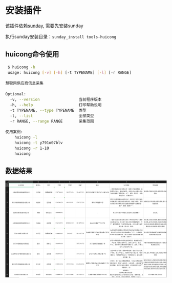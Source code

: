 # 安装插件

该插件依赖[sunday](https://github.com/pysunday/pysunday), 需要先安装sunday

执行sunday安装目录：`sunday_install tools-huicong`

## huicong命令使用

```bash
 $ huicong -h
 usage: huicong [-v] [-h] [-t TYPENAME] [-l] [-r RANGE]

慧聪网供应商信息采集

Optional:
  -v, --version                 当前程序版本
  -h, --help                    打印帮助说明
  -t TYPENAME, --type TYPENAME  类型
  -l, --list                    全部类型
  -r RANGE, --range RANGE       采集范围

使用案例:
    huicong -l
    huicong -t y791o07blv
    huicong -r 1-10
    huicong
```

## 数据结果

![数据结果示例](./images/datas.png)
